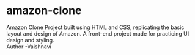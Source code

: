 # amazon-clone

Amazon Clone Project built using HTML and CSS, replicating the basic layout and design of Amazon. A front-end project made for practicing UI design and styling.
<br>
Author -Vaishnavi
